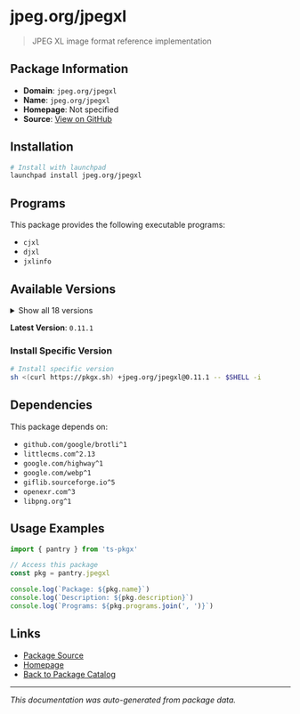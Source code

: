 # jpeg.org/jpegxl

> JPEG XL image format reference implementation

## Package Information

- **Domain**: `jpeg.org/jpegxl`
- **Name**: `jpeg.org/jpegxl`
- **Homepage**: Not specified
- **Source**: [View on GitHub](https://github.com/pkgxdev/pantry/tree/main/projects/jpeg.org/jpegxl/package.yml)

## Installation

```bash
# Install with launchpad
launchpad install jpeg.org/jpegxl
```

## Programs

This package provides the following executable programs:

- `cjxl`
- `djxl`
- `jxlinfo`

## Available Versions

<details>
<summary>Show all 18 versions</summary>

- `0.11.1`, `0.11.0`, `0.10.4`, `0.10.3`, `0.10.2`
- `0.10.1`, `0.10.0`, `0.9.4`, `0.9.3`, `0.9.2`
- `0.9.1`, `0.9.0`, `0.8.4`, `0.8.3`, `0.8.2`
- `0.8.1`, `0.7.2`, `0.7.1`

</details>

**Latest Version**: `0.11.1`

### Install Specific Version

```bash
# Install specific version
sh <(curl https://pkgx.sh) +jpeg.org/jpegxl@0.11.1 -- $SHELL -i
```

## Dependencies

This package depends on:

- `github.com/google/brotli^1`
- `littlecms.com^2.13`
- `google.com/highway^1`
- `google.com/webp^1`
- `giflib.sourceforge.io^5`
- `openexr.com^3`
- `libpng.org^1`

## Usage Examples

```typescript
import { pantry } from 'ts-pkgx'

// Access this package
const pkg = pantry.jpegxl

console.log(`Package: ${pkg.name}`)
console.log(`Description: ${pkg.description}`)
console.log(`Programs: ${pkg.programs.join(', ')}`)
```

## Links

- [Package Source](https://github.com/pkgxdev/pantry/tree/main/projects/jpeg.org/jpegxl/package.yml)
- [Homepage](#)
- [Back to Package Catalog](../package-catalog.md)

---

*This documentation was auto-generated from package data.*
